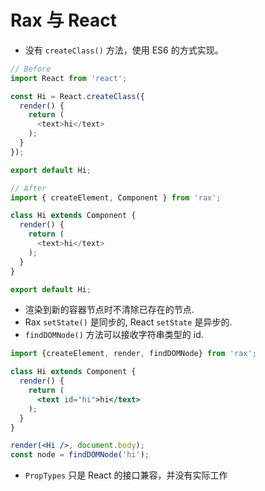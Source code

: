# Rax 与 React

* 没有 `createClass()` 方法，使用 ES6 的方式实现。
```js
// Before
import React from 'react';

const Hi = React.createClass({
  render() {
    return (
      <text>hi</text>
    );
  }
});

export default Hi;
```

```js
// After
import { createElement, Component } from 'rax';

class Hi extends Component {
  render() {
    return (
      <text>hi</text>
    );
  }
}

export default Hi;
```

* 渲染到新的容器节点时不清除已存在的节点.
* Rax `setState()` 是同步的, React `setState` 是异步的.
* `findDOMNode()` 方法可以接收字符串类型的 id.
```jsx
import {createElement, render, findDOMNode} from 'rax';

class Hi extends Component {
  render() {
    return (
      <text id="hi">hi</text>
    );
  }
}

render(<Hi />, document.body);
const node = findDOMNode('hi');
```
* `PropTypes` 只是 React 的接口兼容，并没有实际工作
